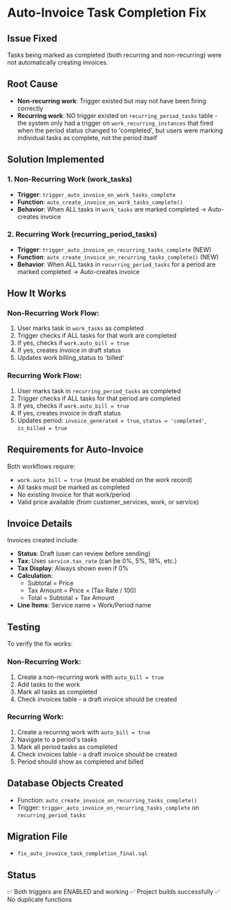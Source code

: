 # Auto-Invoice Task Completion Fix

## Issue Fixed
Tasks being marked as completed (both recurring and non-recurring) were not automatically creating invoices.

## Root Cause
- **Non-recurring work**: Trigger existed but may not have been firing correctly
- **Recurring work**: NO trigger existed on `recurring_period_tasks` table - the system only had a trigger on `work_recurring_instances` that fired when the period status changed to 'completed', but users were marking individual tasks as complete, not the period itself

## Solution Implemented

### 1. Non-Recurring Work (work_tasks)
- **Trigger**: `trigger_auto_invoice_on_work_tasks_complete`
- **Function**: `auto_create_invoice_on_work_tasks_complete()`
- **Behavior**: When ALL tasks in `work_tasks` are marked completed → Auto-creates invoice

### 2. Recurring Work (recurring_period_tasks)
- **Trigger**: `trigger_auto_invoice_on_recurring_tasks_complete` (NEW)
- **Function**: `auto_create_invoice_on_recurring_tasks_complete()` (NEW)
- **Behavior**: When ALL tasks in `recurring_period_tasks` for a period are marked completed → Auto-creates invoice

## How It Works

### Non-Recurring Work Flow:
1. User marks task in `work_tasks` as completed
2. Trigger checks if ALL tasks for that work are completed
3. If yes, checks if `work.auto_bill = true`
4. If yes, creates invoice in draft status
5. Updates work billing_status to 'billed'

### Recurring Work Flow:
1. User marks task in `recurring_period_tasks` as completed
2. Trigger checks if ALL tasks for that period are completed
3. If yes, checks if `work.auto_bill = true`
4. If yes, creates invoice in draft status
5. Updates period: `invoice_generated = true`, `status = 'completed'`, `is_billed = true`

## Requirements for Auto-Invoice

Both workflows require:
- `work.auto_bill = true` (must be enabled on the work record)
- All tasks must be marked as completed
- No existing invoice for that work/period
- Valid price available (from customer_services, work, or service)

## Invoice Details

Invoices created include:
- **Status**: Draft (user can review before sending)
- **Tax**: Uses `service.tax_rate` (can be 0%, 5%, 18%, etc.)
- **Tax Display**: Always shown even if 0%
- **Calculation**:
  - Subtotal = Price
  - Tax Amount = Price × (Tax Rate / 100)
  - Total = Subtotal + Tax Amount
- **Line Items**: Service name + Work/Period name

## Testing

To verify the fix works:

### Non-Recurring Work:
1. Create a non-recurring work with `auto_bill = true`
2. Add tasks to the work
3. Mark all tasks as completed
4. Check invoices table - a draft invoice should be created

### Recurring Work:
1. Create a recurring work with `auto_bill = true`
2. Navigate to a period's tasks
3. Mark all period tasks as completed
4. Check invoices table - a draft invoice should be created
5. Period should show as completed and billed

## Database Objects Created

- Function: `auto_create_invoice_on_recurring_tasks_complete()`
- Trigger: `trigger_auto_invoice_on_recurring_tasks_complete` on `recurring_period_tasks`

## Migration File

- `fix_auto_invoice_task_completion_final.sql`

## Status

✅ Both triggers are ENABLED and working
✅ Project builds successfully
✅ No duplicate functions
